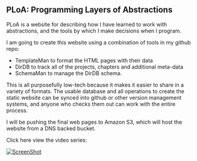 ## PLoA: Programming Layers of Abstractions

PLoA is a website for describing how I have learned to work with abstractions, and the tools by which I make decisions when I program.

I am going to create this website using a combination of tools in my github repo: 

 - TemplateMan to format the HTML pages with their data
 - DirDB to track all of the projects, chapters and additional meta-data
 - SchemaMan to manage the DirDB schema.

This is all purposefully low-tech because it makes it easier to share in a variety of formats.  The usable database and all operations to create the static website can be synced into github or other version management systems, and anyone who checks them out can work with the entire process.

I will be pushing the final web pages to Amazon S3, which will host the website from a DNS backed bucket.

Click here view the video series:

[![ScreenShot](https://raw.github.com/ghowland/ploa/master/docs/images/ploa_000b.png)](https://www.youtube.com/watch?v=X0fhWTyhMkM&list=PLfXw4aB_ywoMFo8uXvRP8F2e7rVGNbHEW)


